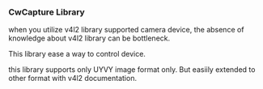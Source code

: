 ### CwCapture Library

when you utilize v4l2 library supported camera device, the absence of knowledge about v4l2 library can be bottleneck.

This library ease a way to control device.

this library supports only UYVY image format only. But easiily extended to other format with v4l2 documentation.

